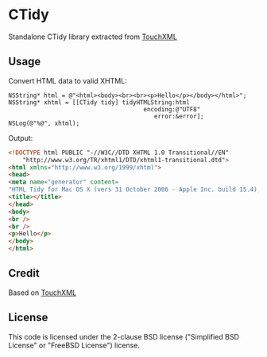 # CTidy

Standalone CTidy library extracted from [TouchXML](https://github.com/TouchCode/TouchXML)

## Usage

Convert HTML data to valid XHTML:

````objc
NSString* html = @"<html><body><br><br><p>Hello</p></body></html>";
NSString* xhtml = [[CTidy tidy] tidyHTMLString:html
                                      encoding:@"UTF8"
                                         error:&error];
NSLog(@"%@", xhtml);
````

Output:

````html
<!DOCTYPE html PUBLIC "-//W3C//DTD XHTML 1.0 Transitional//EN"
    "http://www.w3.org/TR/xhtml1/DTD/xhtml1-transitional.dtd">
<html xmlns="http://www.w3.org/1999/xhtml">
<head>
<meta name="generator" content=
"HTML Tidy for Mac OS X (vers 31 October 2006 - Apple Inc. build 15.4), see www.w3.org" />
<title></title>
</head>
<body>
<br />
<br />
<p>Hello</p>
</body>
</html>
````

## Credit

Based on [TouchXML](https://github.com/TouchCode/TouchXML)

## License

This code is licensed under the 2-clause BSD license ("Simplified BSD License" or "FreeBSD License") license. 


